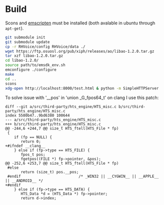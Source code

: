 Build
======

Scons and [emscripten](https://kripken.github.io/emscripten-site/docs/getting_started/downloads.htm) must be installed (both avalable in ubuntu through <code>apt-get</code>).

```bash
git submodule init
git submodule update
cp -r RHVoice/config RHVoice/data ./
wget https://ftp.osuosl.org/pub/xiph/releases/ao/libao-1.2.0.tar.gz
tar xzf libao-1.2.0.tar.gz
cd libao-1.2.0/
source path/to/emsdk_env.sh
emconfigure ./configure
make
cd ..
scons
xdg-open http://localhost:8000/test.html & python -m SimpleHTTPServer
```

To solve issue with '__pos' in 'union _G_fpos64_t' on clang I use this patch:

```
diff --git a/src/third-party/hts_engine/HTS_misc.c b/src/third-party/hts_engine/HTS_misc.c
index 5580b47..9bd6380 100644
--- a/src/third-party/hts_engine/HTS_misc.c
+++ b/src/third-party/hts_engine/HTS_misc.c
@@ -244,6 +244,7 @@ size_t HTS_ftell(HTS_File * fp)
 {
    if (fp == NULL) {
       return 0;
+#ifndef __clang__
    } else if (fp->type == HTS_FILE) {
       fpos_t pos;
       fgetpos((FILE *) fp->pointer, &pos);
@@ -252,6 +253,7 @@ size_t HTS_ftell(HTS_File * fp)
 #else
       return (size_t) pos.__pos;
 #endif                          /* _WIN32 || __CYGWIN__ || __APPLE__ || __ANDROID__ */
+#endif
    } else if (fp->type == HTS_DATA) {
       HTS_Data *d = (HTS_Data *) fp->pointer;
       return d->index;
```
